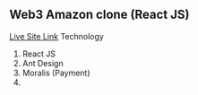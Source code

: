 ## Web3 Amazon clone (React JS)
[Live Site Link](https://web3-amazon.netlify.app/)
Technology

 1. React JS
 2. Ant Design
 3. Moralis (Payment)
 4.
